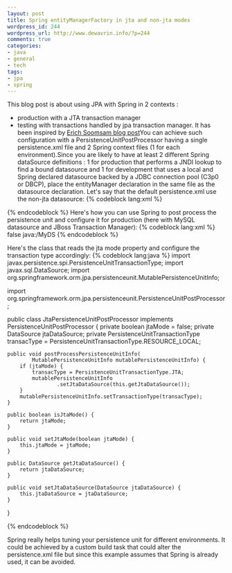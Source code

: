 ```yaml
--- 
layout: post
title: Spring entityManagerFactory in jta and non-jta modes
wordpress_id: 244
wordpress_url: http://www.dewavrin.info/?p=244
comments: true
categories: 
- java
- general
- tech
tags: 
- jpa
- spring
---
```

This blog post is about using JPA with Spring in 2 contexts :
-  production with a JTA transaction manager
- testing with transactions handled by jpa transaction manager.
It has been inspired by [Erich Soomsam blog post](http://erich.soomsam.net/2007/04/24/spring-jpa-and-jta-with-hibernate-and-jotm/)You can achieve such configuration with a PersistenceUnitPostProcessor having a single persistence.xml file and 2 Spring context files (1 for each environment).Since you are likely to have at least 2 different Spring dataSource definitions : 1 for production that performs a JNDI lookup to find a bound datasource and 1 for development that uses a local and Spring declared datasource backed by a JDBC connection pool (C3p0 or DBCP), place the entityManager declaration in the same file as the datasource declaration. Let's say that the default persistence.xml use the non-jta datasource:
{% codeblock lang:xml %}
<persistence xmlns="http://java.sun.com/xml/ns/persistence"
	xmlns:xsi="http://www.w3.org/2001/XMLSchema-instance"
	xsi:schemalocation="http://java.sun.com/xml/ns/persistence    http://java.sun.com/xml/ns/persistence/persistence_1_0.xsd"
	version="1.0">
	<persistence-unit transaction-type="RESOURCE_LOCAL"
		name="seamphony">
		<properties>     <!-- Scan for annotated classes and Hibernate mapping XML files -->
			<property value="class, hbm" name="hibernate.archive.autodetection" />
			<property name="hibernate.dialect" value="org.hibernate.dialect.MySQLDialect" />
		</properties>
	</persistence-unit>
</persistence>
{% endcodeblock %}
Here's how you can use Spring to post process the persistence unit and configure it for production (here with MySQL datasource and JBoss Transaction Manager):
{% codeblock lang:xml %}
<bean
	class="org.springframework.orm.jpa.LocalContainerEntityManagerFactoryBean"
	id="entityManagerFactory">
	<property ref="dataSource" name="dataSource"></property>
	<property name="jpaVendorAdapter">
		<bean class="org.springframework.orm.jpa.vendor.HibernateJpaVendorAdapter">
			<property value="MYSQL" name="database" />
			<property value="true" name="showSql" />
			<property value="org.hibernate.dialect.MySQLDialect" name="databasePlatform" />
		</bean>
	</property>
	<property name="jpaPropertyMap" />
</bean>
<map>
	<entry value="org.hibernate.transaction.JBossTransactionManagerLookup"
		key="hibernate.transaction.manager_lookup_class">
		<entry value="true" key="hibernate.transaction.flush_before_completion" />
		<entry value="true" key="hibernate.transaction.auto_close_session" />
		<entry value="jta" key="hibernate.current_session_context_class" />
		<entry value="auto" key="hibernate.connection.release_mode" />
	</entry>
</map>
<property name="persistenceUnitPostProcessors">
	<list>
		<bean class="JtaPersistenceUnitPostProcessor">
			<property value="true" name="jtaMode"></property>
			<property ref="dataSource" name="jtaDataSource"></property>
		</bean>
	</list>
</property><!-- Datasource Lookup -->
<bean class="org.springframework.jndi.JndiObjectFactoryBean" id="dataSource">
	<property name="resourceRef">
		<value>false</value>
	</property>
	<property name="jndiName">
		<value>java:/MyDS</value>
	</property>
</bean><!-- Transaction Manager -->
<bean class="org.springframework.transaction.jta.JtaTransactionManager"
	id="transactionManager">
	<property value="java:/TransactionManager" name="transactionManagerName" />
	<property value="false" name="autodetectUserTransaction" />
</bean>
{% endcodeblock %}

Here's the class that reads the jta mode property and configure the transaction type accordingly:
{% codeblock lang:java %}
import javax.persistence.spi.PersistenceUnitTransactionType;
import javax.sql.DataSource;
import org.springframework.orm.jpa.persistenceunit.MutablePersistenceUnitInfo;

import org.springframework.orm.jpa.persistenceunit.PersistenceUnitPostProcessor;

public class JtaPersistenceUnitPostProcessor implements
		PersistenceUnitPostProcessor {
	private boolean jtaMode = false;
	private DataSource jtaDataSource;
	private PersistenceUnitTransactionType transacType = PersistenceUnitTransactionType.RESOURCE_LOCAL;

	public void postProcessPersistenceUnitInfo(
			MutablePersistenceUnitInfo mutablePersistenceUnitInfo) {
		if (jtaMode) {
			transacType = PersistenceUnitTransactionType.JTA;
			mutablePersistenceUnitInfo
					.setJtaDataSource(this.getJtaDataSource());
		}
		mutablePersistenceUnitInfo.setTransactionType(transacType);
	}

	public boolean isJtaMode() {
		return jtaMode;
	}

	public void setJtaMode(boolean jtaMode) {
		this.jtaMode = jtaMode;
	}

	public DataSource getJtaDataSource() {
		return jtaDataSource;
	}

	public void setJtaDataSource(DataSource jtaDataSource) {
		this.jtaDataSource = jtaDataSource;
	}
}

{% endcodeblock %}

Spring really helps tuning your persistence unit for different environments. It could be achieved by a custom build task that could alter the persistence.xml file but since this example assumes that Spring is already used, it can be avoided.
